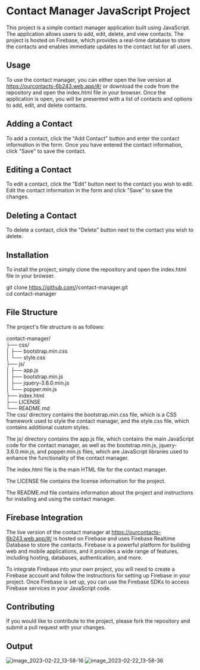 # Contact Manager JavaScript Project
This project is a simple contact manager application built using JavaScript. The application allows users to add, edit, delete, and view contacts. The project is hosted on Firebase, which provides a real-time database to store the contacts and enables immediate updates to the contact list for all users.

## Usage
To use the contact manager, you can either open the live version at https://ourcontacts-6b243.web.app/#/ or download the code from the repository and open the index.html file in your browser. Once the application is open, you will be presented with a list of contacts and options to add, edit, and delete contacts.

## Adding a Contact
To add a contact, click the "Add Contact" button and enter the contact information in the form. Once you have entered the contact information, click "Save" to save the contact.

## Editing a Contact
To edit a contact, click the "Edit" button next to the contact you wish to edit. Edit the contact information in the form and click "Save" to save the changes.

## Deleting a Contact
To delete a contact, click the "Delete" button next to the contact you wish to delete.

## Installation
To install the project, simply clone the repository and open the index.html file in your browser.

git clone https://github.com/<username>/contact-manager.git<br/>
cd contact-manager
## File Structure
The project's file structure is as follows:

contact-manager/<br/>
├── css/<br/>
│   ├── bootstrap.min.css<br/>
│   └── style.css<br/>
├── js/<br/>
│   ├── app.js<br/>
│   ├── bootstrap.min.js<br/>
│   ├── jquery-3.6.0.min.js<br/>
│   └── popper.min.js<br/>
├── index.html<br/>
├── LICENSE<br/>
└── README.md<br/>
The css/ directory contains the bootstrap.min.css file, which is a CSS framework used to style the contact manager, and the style.css file, which contains additional custom styles.

The js/ directory contains the app.js file, which contains the main JavaScript code for the contact manager, as well as the bootstrap.min.js, jquery-3.6.0.min.js, and popper.min.js files, which are JavaScript libraries used to enhance the functionality of the contact manager.

The index.html file is the main HTML file for the contact manager.

The LICENSE file contains the license information for the project.

The README.md file contains information about the project and instructions for installing and using the contact manager.

## Firebase Integration
The live version of the contact manager at https://ourcontacts-6b243.web.app/#/ is hosted on Firebase and uses Firebase Realtime Database to store the contacts. Firebase is a powerful platform for building web and mobile applications, and it provides a wide range of features, including hosting, databases, authentication, and more.

To integrate Firebase into your own project, you will need to create a Firebase account and follow the instructions for setting up Firebase in your project. Once Firebase is set up, you can use the Firebase SDKs to access Firebase services in your JavaScript code.

## Contributing
If you would like to contribute to the project, please fork the repository and submit a pull request with your changes.
## Output
  ![image_2023-02-22_13-58-16](https://user-images.githubusercontent.com/110022476/220566190-08af3688-5ece-4532-8009-895df2ee2b50.png)
  ![image_2023-02-22_13-58-36](https://user-images.githubusercontent.com/110022476/220566391-a27a4ed2-6321-4c43-a8f3-957e35d04df8.png)


